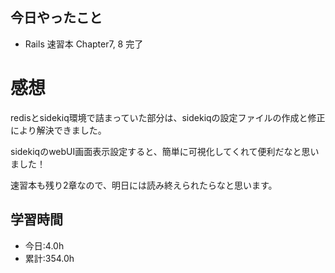 ## 今日やったこと
- Rails 速習本 Chapter7, 8 完了
 
# 感想
redisとsidekiq環境で詰まっていた部分は、sidekiqの設定ファイルの作成と修正により解決できました。

sidekiqのwebUI画面表示設定すると、簡単に可視化してくれて便利だなと思いました！

速習本も残り2章なので、明日には読み終えられたらなと思います。

## 学習時間
- 今日:4.0h
- 累計:354.0h
